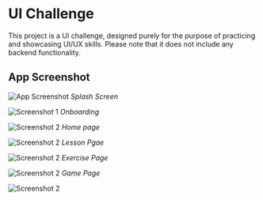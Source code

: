 # UI Challenge

This project is a UI challenge, designed purely for the purpose of practicing and showcasing UI/UX skills. Please note that it does not include any backend functionality.

## App Screenshot

![App Screenshot](challenge_image/ReadmeImage/Splash.jpg)
*Splash Screen*

![Screenshot 1](challenge_image/ReadmeImage/onboarding.jpg)
*Onboarding*

![Screenshot 2](challenge_image/ReadmeImage/home.jpg)
*Home page*

![Screenshot 2](challenge_image/ReadmeImage/lesson.jpg)
*Lesson Pgae*

![Screenshot 2](challenge_image/ReadmeImage/exercise.jpg)
*Exercise Page*

![Screenshot 2](challenge_image/ReadmeImage/game.jpg)
*Game Page*

![Screenshot 2](challenge_image/ReadmeImage/chat.jpg)
